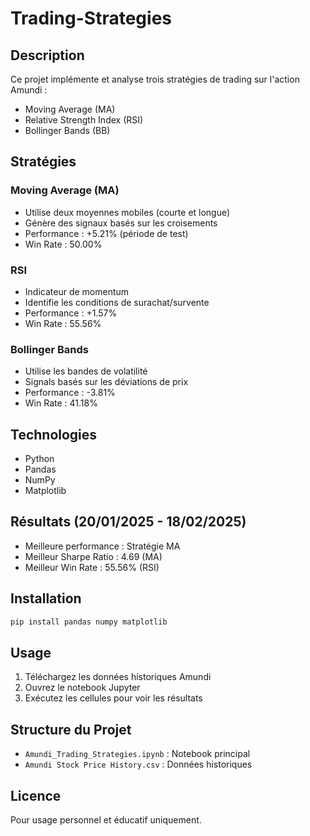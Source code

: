# Trading-Strategies

## Description
Ce projet implémente et analyse trois stratégies de trading sur l'action Amundi :
- Moving Average (MA)
- Relative Strength Index (RSI)
- Bollinger Bands (BB)

## Stratégies

### Moving Average (MA)
- Utilise deux moyennes mobiles (courte et longue)
- Génère des signaux basés sur les croisements
- Performance : +5.21% (période de test)
- Win Rate : 50.00%

### RSI
- Indicateur de momentum
- Identifie les conditions de surachat/survente
- Performance : +1.57%
- Win Rate : 55.56%

### Bollinger Bands
- Utilise les bandes de volatilité
- Signals basés sur les déviations de prix
- Performance : -3.81%
- Win Rate : 41.18%

## Technologies
- Python
- Pandas
- NumPy
- Matplotlib

## Résultats (20/01/2025 - 18/02/2025)
- Meilleure performance : Stratégie MA
- Meilleur Sharpe Ratio : 4.69 (MA)
- Meilleur Win Rate : 55.56% (RSI)

## Installation
```bash
pip install pandas numpy matplotlib
```

## Usage
1. Téléchargez les données historiques Amundi
2. Ouvrez le notebook Jupyter
3. Exécutez les cellules pour voir les résultats

## Structure du Projet
- `Amundi_Trading_Strategies.ipynb` : Notebook principal
- `Amundi Stock Price History.csv` : Données historiques

## Licence
Pour usage personnel et éducatif uniquement.
